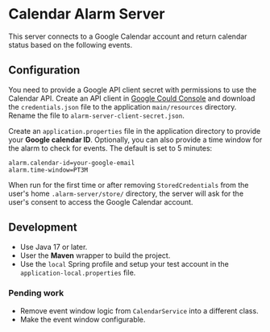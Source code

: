 # Calendar Alarm Server

This server connects to a Google Calendar account and return calendar status based on the following events.

## Configuration

You need to provide a Google API client secret with permissions to use the Calendar API.
Create an API client in [Google Could Console](https://console.cloud.google.com/) and download the `credentials.json` file to the application `main/resources` directory.
Rename the file to `alarm-server-client-secret.json`.

Create an `application.properties` file in the application directory to provide your **Google calendar ID**.
Optionally, you can also provide a time window for the alarm to check for events. The default is set to 5 minutes:

```properties
alarm.calendar-id=your-google-email
alarm.time-window=PT3M
```

When run for the first time or after removing `StoredCredentials` from the user's home `.alarm-server/store/` directory, the server will ask for the user's consent to access the Google Calendar account.

## Development

- Use Java 17 or later.
- User the **Maven** wrapper to build the project.
- Use the `local` Spring profile and setup your test account in the `application-local.properties` file.

### Pending work

- Remove event window logic from `CalendarService` into a different class.
- Make the event window configurable.